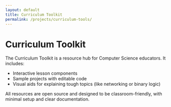 ```yaml
---
layout: default
title: Curriculum Toolkit
permalink: /projects/curriculum-tools/
---
```


# Curriculum Toolkit

The Curriculum Toolkit is a resource hub for Computer Science educators. It includes:

- Interactive lesson components
- Sample projects with editable code
- Visual aids for explaining tough topics (like networking or binary logic)

All resources are open source and designed to be classroom-friendly, with minimal setup and clear documentation.

